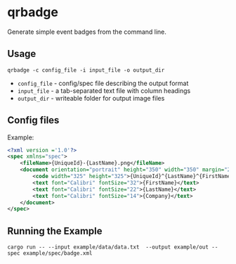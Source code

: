 # qrbadge

Generate simple event badges from the command line.

## Usage

```
qrbadge -c config_file -i input_file -o output_dir
```

- `config_file` - config/spec file describing the output format
- `input_file` - a tab-separated text file with column headings
- `output_dir` - writeable folder for output image files


## Config files

Example:

```xml
<?xml version ='1.0'?>
<spec xmlns="spec">
    <fileName>{UniqueId}-{LastName}.png</fileName>
    <document orientation="portrait" height="350" width="350" margin="25" units="px">
        <code width="325" height="325">{UniqueId}^{LastName}^{FirstName}</code>
        <text font="Calibri" fontSize="32">{FirstName}</text>
        <text font="Calibri" fontSize="22">{LastName}</text>
        <text font="Calibri" fontSize="14">{Company}</text>
    </document>
</spec>
```

## Running the Example

`cargo run -- --input example/data/data.txt  --output example/out --spec example/spec/badge.xml`
